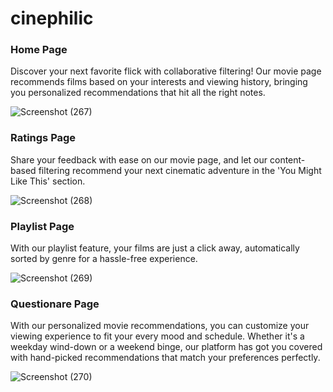 # cinephilic

### Home Page
Discover your next favorite flick with collaborative filtering! Our movie page recommends films based on your interests and viewing history, bringing you personalized recommendations that hit all the right notes.

![Screenshot (267)](https://user-images.githubusercontent.com/85440501/230754774-2cf6d49e-3c27-4907-b3bb-5a628a308620.png)


### Ratings Page
Share your feedback with ease on our movie page, and let our content-based filtering recommend your next cinematic adventure in the 'You Might Like This' section.

![Screenshot (268)](https://user-images.githubusercontent.com/85440501/230754817-7b897033-0d9c-436f-b244-a1b258b836d5.png)



### Playlist Page
With our playlist feature, your films are just a click away, automatically sorted by genre for a hassle-free experience.

![Screenshot (269)](https://user-images.githubusercontent.com/85440501/230754842-540a8294-c61a-4ca2-861a-f45bf2d543eb.png)

### Questionare Page
With our personalized movie recommendations, you can customize your viewing experience to fit your every mood and schedule. Whether it's a weekday wind-down or a weekend binge, our platform has got you covered with hand-picked recommendations that match your preferences perfectly.

![Screenshot (270)](https://user-images.githubusercontent.com/85440501/230754892-2a5fe91a-5f52-487f-b603-0774dc320d69.png)


